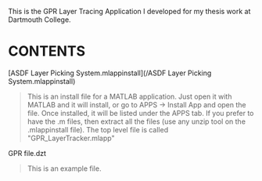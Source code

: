
This is the GPR Layer Tracing Application I developed for my thesis work at Dartmouth College.

# CONTENTS
[ASDF Layer Picking System.mlappinstall](/ASDF Layer Picking System.mlappinstall)
> This is an install file for a MATLAB application. Just open it with MATLAB and it will install, or go to APPS -> Install App and open the file. Once installed, it will be listed under the APPS tab. If you prefer to have the .m files, then extract all the files (use any unzip tool on the .mlappinstall file). The top level file is called "GPR_LayerTracker.mlapp"

GPR file.dzt
> This is an example file.


